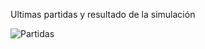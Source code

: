Ultimas partidas y resultado de la simulación

![Partidas](https://github.com/user-attachments/assets/55621694-d749-47b1-ac03-87acba410073)
